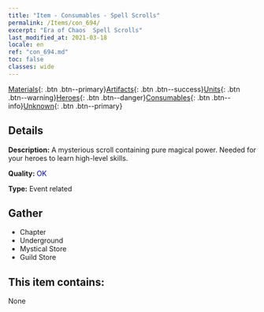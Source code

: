 ```yaml
---
title: "Item - Consumables - Spell Scrolls"
permalink: /Items/con_694/
excerpt: "Era of Chaos  Spell Scrolls"
last_modified_at: 2021-03-18
locale: en
ref: "con_694.md"
toc: false
classes: wide
---
```

 [Materials](/Items/){: .btn .btn--primary}[Artifacts](/Items/Artifacts/){: .btn .btn--success}[Units](/Items/Units/){: .btn .btn--warning}[Heroes](/Items/Heroes/){: .btn .btn--danger}[Consumables](/Items/Consumables/){: .btn .btn--info}[Unknown](/Items/Unknown/){: .btn .btn--primary}

## Details
 **Description:** A mysterious scroll containing pure magical power. Needed for your heroes to learn high-level skills.

 **Quality:** <span style="color: #0000CD">OK</span>

 **Type:** Event related

## Gather

*    Chapter 
*    Underground 
*    Mystical Store 
*    Guild Store 

## This item contains:

  None

